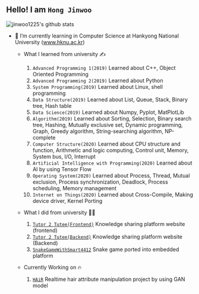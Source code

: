 ## Hello! I am `Hong Jinwoo`
![jinwoo1225's github stats](https://github-readme-stats.vercel.app/api?username=jinwoo1225)

- 🌱 I’m currently learning in Computer Science at Hankyong National University (www.hknu.ac.kr)
  - What I learned from university ✍️
    1. `Advanced Programming 1(2019)` Learned about C++, Object Oriented Programming
    2. `Advanced Programming 2(2019)` Learned about Python
    3. `System Programming(2019)` Learned about Linux, shell programming
    4. `Data Structure(2019)` Learned about List, Queue, Stack, Binary tree, Hash table
    5. `Data Science(2019)` Learned about Numpy, Pyplot, MatPlotLib
    6. `Algorithm(2019)` Learned about Sorting, Selection, Binary search tree, Hashing, Mutually exclusive set, Dynamic programming, Graph, Greedy algorithm, String-searching algorithm, NP-complete
    7. `Computer Structure(2020)` Learned about CPU structure and function, Arithmetic and logic computing, Control unit, Memory, System bus, I/O, Interrupt
    8. `Artificial Intelligence with Programming(2020)` Learned about AI by using Tensor Flow
    9. `Operating System(2020)` Learned about Process, Thread, Mutual exclusion, Process synchronization, Deadlock, Process scheduling, Memory management
    10. `Internet on Things(2020)` Learned about Cross-Compile, Making device driver, Kernel Porting
  
  
  
  
  - What I did from university  🧑‍💻
    1. [`Tutor 2 Tutee(Frontend)`](https://github.com/jinwoo1225/Tutor2Tutee) Knowledge sharing platform website (frontend)
    2. [`Tutor 2 Tutee(Backend)`](https://github.com/WooSeob/pbl3-server-side) Knowledge sharing platform website (Backend)
    3. [`SnakeGameWithSmart4412`](https://github.com/jinwoo1225/SnakeGameWithSmart4412) Snake game ported into embedded platform
        
  

  - Currently Working on 🔥
    1. [`HAiR`](https://github.com/2021-HKNU-CD/HAiR) Realtime hair attribute manipulation project by using GAN model
  
<!--
**jinwoo1225/jinwoo1225** is a ✨ _special_ ✨ repository because its `README.md` (this file) appears on your GitHub profile.

Here are some ideas to get you started:

- 🔭 I’m currently working on ...

- 👯 I’m looking to collaborate on ...
- 🤔 I’m looking for help with ...
- 💬 Ask me about ...
- 📫 How to reach me: ...
- 😄 Pronouns: ...
- ⚡ Fun fact: ...
-->
